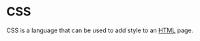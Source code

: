 # CSS

CSS is a language that can be used to add style to an [HTML](/week-0/week_1/wiki/HTML) page.
